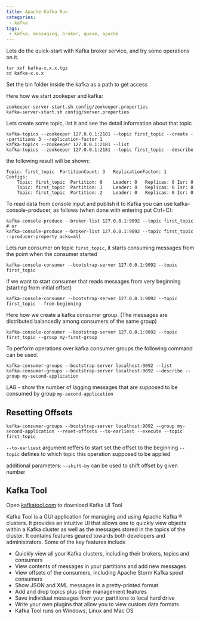 ```yaml
---
title: Apache Kafka Run
categories:
 - kafka
tags:
 - kafka, messaging, broker, queue, apache
---
```


Lets do the quick-start with Kafka broker service, and try some operations on it.

```
tar xvf kafka-x.x.x.tgz
cd kafka-x.x.x
```

Set the bin folder inside the kafka as a path to get access

Here how we start zookeper and kafka:

```
zookeeper-server-start.sh config/zookeeper.properties
kafka-server-start.sh config/server.properties
```

Lets create some topic, list it and see the detail information about that topic

```
kafka-topics --zookeeper 127.0.0.1:2181 --topic first_topic --create --partitions 3 --replication-factor 1
kafka-topics --zookeeper 127.0.0.1:2181 --list
kafka-topics --zookeeper 127.0.0.1:2181 --topic first_topic --describe
```

the following result will be shown:

```
Topic: first_topic	PartitionCount: 3	ReplicationFactor: 1	Configs:
	Topic: first_topic	Partition: 0	Leader: 0	Replicas: 0	Isr: 0
	Topic: first_topic	Partition: 1	Leader: 0	Replicas: 0	Isr: 0
	Topic: first_topic	Partition: 2	Leader: 0	Replicas: 0	Isr: 0
```

To read data from console input and publish it to Kafka you can use kafka-console-producer, as follows (when done with entering put Ctrl+C):

```
kafka-console-produce --broker-list 127.0.0.1:9092 --topic first_topic
# or 
kafka-console-produce --broker-list 127.0.0.1:9092 --topic first_topic --producer-property acks=all
```

Lets run consumer on topic `first_topic`, it starts consuming messages from the point when the consumer started

```
kafka-console-consumer --bootstrap-server 127.0.0.1:9092 --topic first_topic
```

if we want to start consumer that reads messages from very beginning (starting from initial offset)

```
kafka-console-consumer --bootstrap-server 127.0.0.1:9092 --topic first_topic --from-beginning
```

Here how we create a kafka consumer group. (The messages are distributed balancedly among consumers of the same group)

```
kafka-console-consumer --bootstrap-server 127.0.0.1:9092 --topic first_topic --group my-first-group
```

To perform operations over kafka consumer groups the following command can be used.

```
kafka-consumer-groups --bootstrap-server localhost:9092 --list
kafka-consumer-groups --bootstrap-server localhost:9092 --describe --group my-second-application
```

LAG - show the number of lagging messages that are supposed to be consumed by group `my-second-application`

## Resetting Offsets

```
kafka-consumer-groups --bootstrap-server localhost:9092 --group my-second-application --reset-offsets --to-earliest --execute --topic first_topic
```

`--to-earliest` argument reffers to start set the offset to the beginning
`--topic` defines to which topic this operation supposed to be applied

additional parameters: 
`--shift-by` can be used to shift offset by given number


## Kafka Tool

Open [kafkatool.com](http://kafkatool.com) to download Kafka UI Tool

Kafka Tool is a GUI application for managing and using Apache Kafka ® clusters. It provides an intuitive UI that allows one to quickly view objects within a Kafka cluster as well as the messages stored in the topics of the cluster. It contains features geared towards both developers and administrators. Some of the key features include

- Quickly view all your Kafka clusters, including their brokers, topics and consumers
- View contents of messages in your partitions and add new messages
- View offsets of the consumers, including Apache Storm Kafka spout consumers
- Show JSON and XML messages in a pretty-printed format
- Add and drop topics plus other management features
- Save individual messages from your partitions to local hard drive
- Write your own plugins that allow you to view custom data formats
- Kafka Tool runs on Windows, Linux and Mac OS
